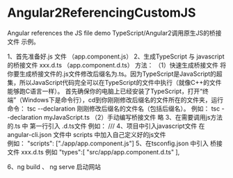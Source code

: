 # Angular2ReferencingCustomJS
Angular references the JS file demo
TypeScript/Angular2调用原生JS的桥接文件 示例。

1、首先准备好.js 文件 （app.component.js）
2、生成TypeScript 与 javascript的桥接文件 xxx.d.ts （app.component.d.ts） 方法：
    （1）快速生成桥接文件
	     将你要生成桥接文件的.js文件修改后缀名为.ts。因为TypeScript是JavaScript的超集，所以JavaScript代码完全可以在TypeScript的文件中执行（就像C++的文件能够跑C语言一样）。
         首先确保你的电脑上已经安装了TypeScript，打开“终端”（Windows下是命令行），cd到你刚刚修改后缀名的文件所在的文件夹，运行命令：
             tsc --declaration 刚刚修改后缀名的文件名（包括后缀名）。
         例如：
             tsc --declaration myJavaScript.ts
	 （2）手动编写桥接文件 略
3、在需要调用js方法的.ts 中  第一行引入 .d.ts文件
     例如： ///<reference path="app.component.d.ts" />
4、项目中引入javascript文件
   在 angular-cli.json 文件中 scripts 中加入自己定义好的js文件  
   例如：   "scripts": ["./app/app.component.js"]
5、在tsconfig.json 中引入 桥接文件 xxx.d.ts
   例如 
   "types":[ 
      "src/app/app.component.d.ts" 
    ],
	
6、ng build 、     ng serve    启动网站
 
 
